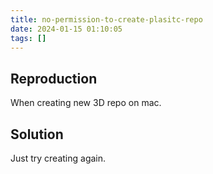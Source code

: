 ```yaml
---
title: no-permission-to-create-plasitc-repo
date: 2024-01-15 01:10:05
tags: []
---
```

## Reproduction

When creating new 3D repo on mac.

## Solution

Just try creating again.

